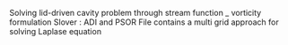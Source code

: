 Solving lid-driven cavity problem 
through stream function _ vorticity formulation 
 Slover : ADI and PSOR
 File contains a multi grid approach for solving Laplase equation 
